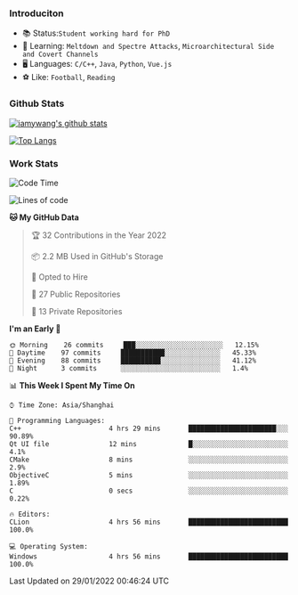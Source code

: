### Introduciton

- 📚 Status:`Student working hard for PhD`
- 🔎 Learning: `Meltdown and Spectre Attacks`, `Microarchitectural Side and Covert Channels`
- 🖥️ Languages: `C/C++`, `Java`, `Python`, `Vue.js`
- ⚽ Like: `Football`, `Reading`

### Github Stats

[![iamywang's github stats](https://github-readme-stats.vercel.app/api?username=iamywang&count_private=true&show_icons=true)]()

[![Top Langs](https://github-readme-stats.vercel.app/api/top-langs/?username=iamywang&layout=compact)]()

### Work Stats

<!--START_SECTION:waka-->
![Code Time](http://img.shields.io/badge/Code%20Time-83%20hrs%2040%20mins-blue)

![Lines of code](https://img.shields.io/badge/From%20Hello%20World%20I%27ve%20Written-536%20Thousand%20lines%20of%20code-blue)

**🐱 My GitHub Data** 

> 🏆 32 Contributions in the Year 2022
 > 
> 📦 2.2 MB Used in GitHub's Storage 
 > 
> 💼 Opted to Hire
 > 
> 📜 27 Public Repositories 
 > 
> 🔑 13 Private Repositories  
 > 
**I'm an Early 🐤** 

```text
🌞 Morning    26 commits     ███░░░░░░░░░░░░░░░░░░░░░░   12.15% 
🌆 Daytime    97 commits     ███████████░░░░░░░░░░░░░░   45.33% 
🌃 Evening    88 commits     ██████████░░░░░░░░░░░░░░░   41.12% 
🌙 Night      3 commits      ░░░░░░░░░░░░░░░░░░░░░░░░░   1.4%

```


📊 **This Week I Spent My Time On** 

```text
⌚︎ Time Zone: Asia/Shanghai

💬 Programming Languages: 
C++                      4 hrs 29 mins       ██████████████████████░░░   90.89% 
Qt UI file               12 mins             █░░░░░░░░░░░░░░░░░░░░░░░░   4.1% 
CMake                    8 mins              ░░░░░░░░░░░░░░░░░░░░░░░░░   2.9% 
ObjectiveC               5 mins              ░░░░░░░░░░░░░░░░░░░░░░░░░   1.89% 
C                        0 secs              ░░░░░░░░░░░░░░░░░░░░░░░░░   0.22%

🔥 Editors: 
CLion                    4 hrs 56 mins       █████████████████████████   100.0%

💻 Operating System: 
Windows                  4 hrs 56 mins       █████████████████████████   100.0%

```


 Last Updated on 29/01/2022 00:46:24 UTC
<!--END_SECTION:waka-->
